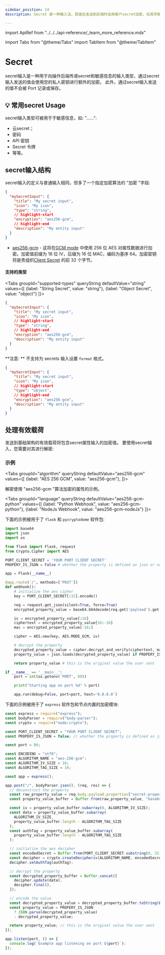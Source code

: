 ```yaml
---
sidebar_position: 14
description: Secret 是一种输入法，其值在发送到后端时会用客户secret加密，在其传输过程中绝不会保存或记录。

---
```


import ApiRef from "../../../api-reference/_learn_more_reference.mdx"

import Tabs from "@theme/Tabs"
import TabItem from "@theme/TabItem"

# Secret

secret输入是一种用于向操作后端传递secret和敏感信息的输入类型，通过secret输入发送的值会使用您的私人密钥进行额外的加密。 此外，通过secret输入发送的值不会被 Port 记录或保存。

## 💡 常用secret Usage

secret输入类型可被用于于敏感信息，如: "......": 

* 云secret；
* 密码
* API 密钥
* Secret 令牌
* 等等。

## secret输入结构

secret输入的定义与普通输入相同，但多了一个指定加密算法的 "加密 "字段: 

```json showLineNumbers
{
  "mySecretInput": {
    "title": "My secret input",
    "icon": "My icon",
    "type": "string",
    // highlight-start
    "encryption": "aes256-gcm",
    // highlight-end
    "description": "My entity input"
  }
}
```

* [aes256-gcm](https://www.nist.gov/publications/advanced-encryption-standard-aes) - 这将在[GCM mode](https://csrc.nist.gov/glossary/term/aes_gcm) 中使用 256 位 AES 对属性数据进行加密。加密值前缀为 16 位 IV，后缀为 16 位 MAC，编码为基序 64。加密密钥将是贵组织[Client Secret](../../../build-your-software-catalog/sync-data-to-catalog/api/#find-your-port-credentials) 的前 32 个字节。

#### 支持的类型

<Tabs groupId="supported-types" queryString defaultValue="string" values={[
{label: "String Secret", value: "string"},
{label: "Object Secret", value: "object"}
]}>

<TabItem value="string">

```json showLineNumbers
{
  "mySecretInput": {
    "title": "My secret input",
    "icon": "My icon",
    // highlight-start
    "type": "string",
    // highlight-end
    "encryption": "aes256-gcm",
    "description": "My entity input"
  }
}
```

**注意: ** 不支持为 secrets 输入设置 `format` 格式。

</TabItem>
<TabItem value="object">

```json showLineNumbers
{
  "mySecretInput": {
    "title": "My secret input",
    "icon": "My icon",
    // highlight-start
    "type": "object",
    // highlight-end
    "encryption": "aes256-gcm",
    "description": "My entity input"
  }
}
```

</TabItem>
</Tabs>

## 处理有效载荷

发送到基础架构的有效载荷将包含secret属性输入的加密值。 要使用secret输入，您需要对其进行解密: 

### 示例

<Tabs groupId="algorithm" queryString defaultValue="aes256-gcm" values={[
{label: "AES 256 GCM", value: "aes256-gcm"},
]}>

<TabItem value="aes256-gcm">

解密使用 "aes256-gcm "算法加密的属性的示例。

<Tabs groupId="language" queryString defaultValue="aes256-gcm-python" values={[
{label: "Python Webhook", value: "aes256-gcm-python"},
{label: "NodeJs Webhook", value: "aes256-gcm-nodeJs"}
]}>

<TabItem value="aes256-gcm-python">

下面的示例被用于了 `flask` 和 `pycryptodome` 软件包: 

```python showLineNumbersimport base64
import base64
import json
import os

from flask import Flask, request
from Crypto.Cipher import AES

PORT_CLIENT_SECRET = 'YOUR PORT CLIENT SECRET'
PROPERY_IS_JSON = False # whether the property is defined as json or not (string otherwise)

app = Flask(__name__)

@app.route('/', methods=['POST'])
def webhook():
    # initialize the aes cipher
    key = PORT_CLIENT_SECRET[:32].encode()

    req = request.get_json(silent=True, force=True)
    encrypted_property_value = base64.b64decode(req.get('payload').get('properties').get('secret-property'))

    iv = encrypted_property_value[:16]
    ciphertext = encrypted_property_value[16:-16]
    mac = encrypted_property_value[-16:]

    cipher = AES.new(key, AES.MODE_GCM, iv)

    # decrypt the property
    decrypted_property_value = cipher.decrypt_and_verify(ciphertext, mac)
    property_value = json.loads(decrypted_property_value) if PROPERY_IS_JSON else decrypted_property_value

    return property_value # this is the original value the user sent

if __name__ == '__main__':
    port = int(os.getenv('PORT', 80))

    print("Starting app on port %d" % port)

    app.run(debug=False, port=port, host='0.0.0.0')
```

</TabItem>
<TabItem value="aes256-gcm-nodeJs">

下面的示例被用于了 `express` 软件包和节点内置的加密模块: 

```js showLineNumbers
const express = require("express");
const bodyParser = require("body-parser");
const crypto = require("node:crypto");

const PORT_CLIENT_SECRET = "YOUR PORT CLIENT SECRET";
const PROPERY_IS_JSON = false; // whether the property is defined as json or not (string otherwise)

const port = 80;

const ENCODING = "utf8";
const ALGORITHM_NAME = "aes-256-gcm";
const ALGORITHM_IV_SIZE = 16;
const ALGORITHM_TAG_SIZE = 16;

const app = express();

app.post("/", bodyParser.json(), (req, res) => {
  // deconstruct the property
  const raw_property_value = req.body.payload.properties["secret-property"];
  const property_value_buffer = Buffer.from(raw_property_value, "base64");

  const iv = property_value_buffer.subarray(0, ALGORITHM_IV_SIZE);
  const data = property_value_buffer.subarray(
    ALGORITHM_IV_SIZE,
    property_value_buffer.length - ALGORITHM_TAG_SIZE
  );
  const authTag = property_value_buffer.subarray(
    property_value_buffer.length - ALGORITHM_TAG_SIZE
  );

  // initialize the aes decipher
  const encodedSecret = Buffer.from(PORT_CLIENT_SECRET.substring(0, 32));
  const decipher = crypto.createDecipheriv(ALGORITHM_NAME, encodedSecret, iv);
  decipher.setAuthTag(authTag);

  // decrypt the property
  const decrypted_property_buffer = Buffer.concat([
    decipher.update(data),
    decipher.final(),
  ]);

  // encode the value
  const decrypted_property_value = decrypted_property_buffer.toString(ENCODING);
  const property_value = PROPERY_IS_JSON
    ? JSON.parse(decrypted_property_value)
    : decrypted_property_value;

  return property_value; // this is the original value the user sent
});

app.listen(port, () => {
  console.log(`Example app listening on port ${port}`);
});
```

</TabItem>
</Tabs>

</TabItem>
</Tabs>